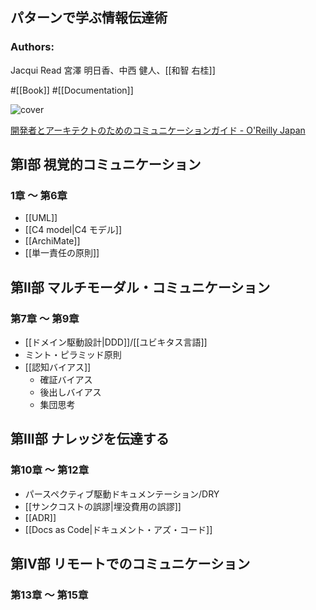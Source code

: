 ## パターンで学ぶ情報伝達術

### Authors:
Jacqui Read
宮澤 明日香、中西 健人、[[和智 右桂]]

#[[Book]] #[[Documentation]]

![cover](https://www.oreilly.co.jp/books/images/picture_large978-4-8144-0105-5.jpeg)

[開発者とアーキテクトのためのコミュニケーションガイド - O'Reilly Japan](https://www.oreilly.co.jp//books/9784814401055/)

## 第I部 視覚的コミュニケーション

### 1章 ～ 第6章
- [[UML]]
- [[C4 model|C4 モデル]]
- [[ArchiMate]]
- [[単一責任の原則]]

## 第II部 マルチモーダル・コミュニケーション

### 第7章 ～ 第9章
- [[ドメイン駆動設計|DDD]]/[[ユビキタス言語]]
- ミント・ピラミッド原則
- [[認知バイアス]]
  - 確証バイアス
  - 後出しバイアス
  - 集団思考

## 第III部 ナレッジを伝達する

### 第10章 ～ 第12章
- パースペクティブ駆動ドキュメンテーション/DRY
- [[サンクコストの誤謬|埋没費用の誤謬]]
- [[ADR]]
- [[Docs as Code|ドキュメント・アズ・コード]]

## 第IV部 リモートでのコミュニケーション

### 第13章 ～ 第15章